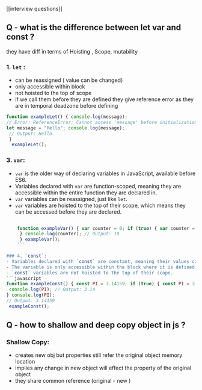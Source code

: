 
[[interview questions]]

## Q - what is the difference between let var and const ?

they have diff in terms of Hoisting , Scope, mutability 

### 1.  `let` :
 * can be reassigned ( value can be changed)
 * only accessible within block 
 * not hoisted to the top of scope  
 * if we call them before they are defined they give reference error as they are in temporal deadzone before defining 
 ```javascript
 function exampleLet() { console.log(message); 
 // Error: ReferenceError: Cannot access 'message' before initialization 
 let message = "Hello"; console.log(message);
  // Output: Hello 
  }
   exampleLet();
 
```
### 3.  `var`:
- `var` is the older way of declaring variables in JavaScript, available before ES6.
- Variables declared with `var` are function-scoped, meaning they are accessible within the entire function they are declared in.
- `var` variables can be reassigned, just like `let`.
- `var` variables are hoisted to the top of their scope, which means they can be accessed before they are declared.
``` javascript
			
	function exampleVar() { var counter = 0; if (true) { var counter = 10; console.log(counter); // Output: 10
	 } console.log(counter); // Output: 10 
	 } exampleVar();
	```

### 4. `const`:
- Variables declared with `const` are constant, meaning their values cannot be reassigned once they are defined. However, the immutability only applies to the variable binding, not to the value itself if it is an object or an array.
- The variable is only accessible within the block where it is defined.
- `const` variables are not hoisted to the top of their scope.
```javascript
function exampleConst() { const PI = 3.14159; if (true) { const PI = 3.14; 
 console.log(PI); // Output: 3.14 
} console.log(PI); 
// Output: 3.14159 
 exampleConst();
```


## Q - how to shallow and deep copy object in js ?


### Shallow Copy:
 * creates new obj but properties still refer the original object memory location
 * implies any change in new object will effect the property of the original object 
 *  they share common reference (original - new )




